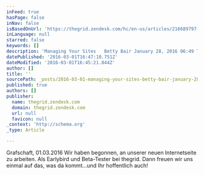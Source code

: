 ```yaml
---
inFeed: true
hasPage: false
inNav: false
isBasedOnUrl: 'https://thegrid.zendesk.com/hc/en-us/articles/216689797-Managing-Your-Sites'
inLanguage: null
starred: false
keywords: []
description: 'Managing Your Sites   Betty Bair January 28, 2016 06:49 To manage, edit, and view your site, select your site from the site switcher menu. From here, you can na'
datePublished: '2016-03-01T16:47:10.751Z'
dateModified: '2016-03-01T16:45:21.844Z'
author: []
title: ''
sourcePath: _posts/2016-03-01-managing-your-sites-betty-bair-january-28-2016-0649-to-m.md
published: true
authors: []
publisher:
  name: thegrid.zendesk.com
  domain: thegrid.zendesk.com
  url: null
  favicon: null
_context: 'http://schema.org'
_type: Article

---
```

Grafschaft, 01.03.2016 Wir haben begonnen, an unserer neuen Internetseite zu arbeiten. Als Earlybird und Beta-Tester bei thegrid. Dann freuen wir uns einmal auf das, was da kommt...und Ihr hoffentlich auch!